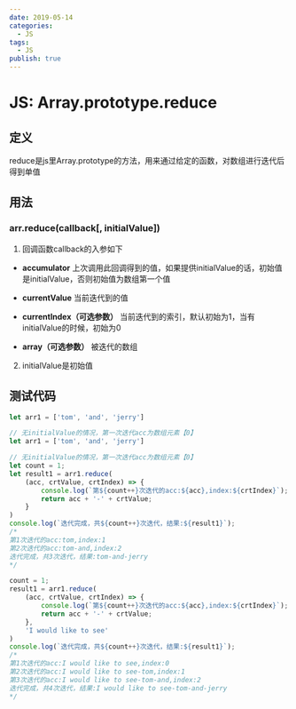 ```yaml
---
date: 2019-05-14
categories:
  - JS
tags:
  - JS
publish: true
---
```


# JS: Array.prototype.reduce

## 定义
reduce是js里Array.prototype的方法，用来通过给定的函数，对数组进行迭代后得到单值
## 用法
### arr.reduce(callback[, initialValue])
1. 回调函数callback的入参如下
- **accumulator**
上次调用此回调得到的值，如果提供initialValue的话，初始值是initialValue，否则初始值为数组第一个值

- **currentValue**
当前迭代到的值
- **currentIndex（可选参数）**
当前迭代到的索引，默认初始为1，当有initialValue的时候，初始为0
- **array（可选参数）**
被迭代的数组
2. initialValue是初始值

## 测试代码
```javascript
let arr1 = ['tom', 'and', 'jerry']

// 无initialValue的情况，第一次迭代acc为数组元素【0】
let arr1 = ['tom', 'and', 'jerry']

// 无initialValue的情况，第一次迭代acc为数组元素【0】
let count = 1;
let result1 = arr1.reduce(
    (acc, crtValue, crtIndex) => {
        console.log(`第${count++}次迭代的acc:${acc},index:${crtIndex}`);
        return acc + '-' + crtValue;
    }
)
console.log(`迭代完成，共${count++}次迭代，结果:${result1}`);
/*
第1次迭代的acc:tom,index:1
第2次迭代的acc:tom-and,index:2
迭代完成，共3次迭代，结果:tom-and-jerry
*/

count = 1;
result1 = arr1.reduce(
    (acc, crtValue, crtIndex) => {
        console.log(`第${count++}次迭代的acc:${acc},index:${crtIndex}`);
        return acc + '-' + crtValue;
    },
    'I would like to see'
)
console.log(`迭代完成，共${count++}次迭代，结果:${result1}`);
/*
第1次迭代的acc:I would like to see,index:0
第2次迭代的acc:I would like to see-tom,index:1
第3次迭代的acc:I would like to see-tom-and,index:2
迭代完成，共4次迭代，结果:I would like to see-tom-and-jerry
*/
```